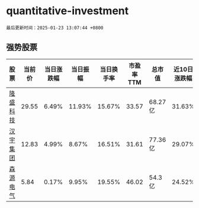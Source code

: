 # quantitative-investment

`最后更新时间：2025-01-23 13:07:44 +0800`

## 强势股票

|股票|当前价|当日涨跌幅|当日振幅|当日换手率|市盈率TTM|总市值|近10日涨跌幅|
|----|----|----|----|----|----|----|----|
|[隆盛科技](https://xueqiu.com/S/SZ300680)|29.55|6.49%|11.93%|15.67%|33.57|68.27亿|31.63%|
|[汉宇集团](https://xueqiu.com/S/SZ300403)|12.83|4.99%|8.67%|16.51%|31.61|77.36亿|29.07%|
|[森源电气](https://xueqiu.com/S/SZ002358)|5.84|0.17%|9.95%|19.55%|46.02|54.3亿|24.52%|
